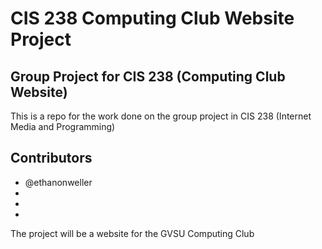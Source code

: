 # CIS 238 Computing Club Website Project
## Group Project for CIS 238 (Computing Club Website)
This is a repo for the work done on the group project in CIS 238 (Internet Media and Programming)

## Contributors
- @ethanonweller
-
-
-


The project will be a website for the GVSU Computing Club
